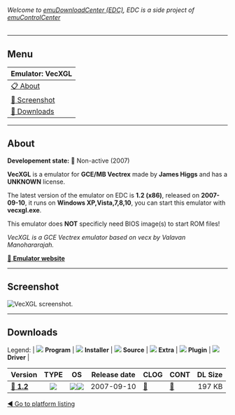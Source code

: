 ###### Welcome to [emuDownloadCenter (EDC)](https://github.com/PhoenixInteractiveNL/emuDownloadCenter/wiki/), EDC is a side project of [emuControlCenter](https://github.com/PhoenixInteractiveNL/emuControlCenter/wiki/)
***
## Menu
| **Emulator: VecXGL** |
|:---------|
| [:clipboard: About](#about) |
| [:sunrise: Screenshot](#screenshot) |
| [:floppy_disk: Downloads](#downloads) |
***
## About
**Developement state:** :red_circle: Non-active (2007)

**VecXGL** is a emulator for **GCE/MB Vectrex** made by **James Higgs** and has a **UNKNOWN** license.

The latest version of the emulator on EDC is **1.2 (x86)**, released on **2007-09-10**, it runs on **Windows XP,Vista,7,8,10**, you can start this emulator with **vecxgl.exe**.

This emulator does **NOT** specificly need BIOS image(s) to start ROM files!

_VecXGL is a GCE Vectrex emulator based on vecx by Valavan Manohararajah._

[:link: **Emulator website**](http://jum.pdroms.de/emulators/emul.html)
***
## Screenshot
![](https://raw.githubusercontent.com/PhoenixInteractiveNL/emuDownloadCenter/master/hooks/vecxgl/emulator_screen_01.jpg "VecXGL screenshot.")
***
## Downloads
Legend:
| ![](https://raw.githubusercontent.com/wiki/PhoenixInteractiveNL/emuDownloadCenter/images_misc/icon_program_24.png) **Program** | 
![](https://raw.githubusercontent.com/wiki/PhoenixInteractiveNL/emuDownloadCenter/images_misc/icon_installer_24.png) **Installer** | 
![](https://raw.githubusercontent.com/wiki/PhoenixInteractiveNL/emuDownloadCenter/images_misc/icon_source_code_24.png) **Source** | 
![](https://raw.githubusercontent.com/wiki/PhoenixInteractiveNL/emuDownloadCenter/images_misc/icon_extra_24.png) **Extra** | 
![](https://raw.githubusercontent.com/wiki/PhoenixInteractiveNL/emuDownloadCenter/images_misc/icon_plugin_24.png) **Plugin** | 
![](https://raw.githubusercontent.com/wiki/PhoenixInteractiveNL/emuDownloadCenter/images_misc/icon_driver_24.png) **Driver** | 
 
| Version  | TYPE | OS | Release date  | CLOG | CONT | DL Size  |
|:---------|:----:|:--:|:-------------:|:-----|:-----|---------:|
| [:floppy_disk: **1.2**](https://github.com/PhoenixInteractiveNL/edc-repo0006/raw/master/vecxgl/1.2.7z) | ![](https://raw.githubusercontent.com/wiki/PhoenixInteractiveNL/emuDownloadCenter/images_misc/icon_program_24.png) | ![](https://raw.githubusercontent.com/wiki/PhoenixInteractiveNL/emuDownloadCenter/images_misc/logo_windows_24.png)![](https://raw.githubusercontent.com/wiki/PhoenixInteractiveNL/emuDownloadCenter/images_misc/icon_32-bit_24.png) | 2007-09-10 | [:page_facing_up:](https://github.com/PhoenixInteractiveNL/edc-repo0006/blob/master/vecxgl/1.2_changelog.txt) | [:mag_right:](https://github.com/PhoenixInteractiveNL/edc-repo0006/blob/master/vecxgl/1.2_contents.txt) | 197 KB |

[:arrow_backward: Go to platform listing](https://github.com/PhoenixInteractiveNL/emuDownloadCenter/wiki/EDC-Platform-List)
